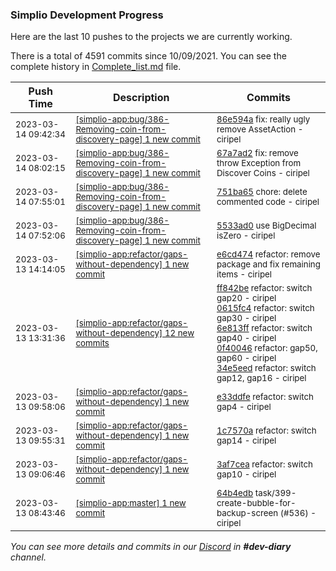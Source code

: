 
### Simplio Development Progress

Here are the last 10 pushes to the projects we are currently working.

There is a total of 4591 commits since 10/09/2021. You can see the complete history in
 [Complete_list.md](Complete_list.md) file.

| Push Time | Description | Commits |
| --- | --- | --- |
| <sub>2023-03-14 09:42:34</sub> | <sub>[[simplio-app:bug/386\-Removing\-coin\-from\-discovery\-page] 1 new commit](https://github.com/SimplioOfficial/simplio-app/commit/86e594a79603d214774b4de5fb99edf2408297d6)</sub> | <sub>[86e594a](https://github.com/SimplioOfficial/simplio-app/commit/86e594a79603d214774b4de5fb99edf2408297d6) fix: really ugly remove AssetAction - ciripel</sub> |
| <sub>2023-03-14 08:02:15</sub> | <sub>[[simplio-app:bug/386\-Removing\-coin\-from\-discovery\-page] 1 new commit](https://github.com/SimplioOfficial/simplio-app/commit/67a7ad2fbb8999e94ff4f8250fbe32ff58db8650)</sub> | <sub>[67a7ad2](https://github.com/SimplioOfficial/simplio-app/commit/67a7ad2fbb8999e94ff4f8250fbe32ff58db8650) fix: remove throw Exception from Discover Coins - ciripel</sub> |
| <sub>2023-03-14 07:55:01</sub> | <sub>[[simplio-app:bug/386\-Removing\-coin\-from\-discovery\-page] 1 new commit](https://github.com/SimplioOfficial/simplio-app/commit/751ba65e7a9c2445c941b176c8aefebb381da1a7)</sub> | <sub>[751ba65](https://github.com/SimplioOfficial/simplio-app/commit/751ba65e7a9c2445c941b176c8aefebb381da1a7) chore: delete commented code - ciripel</sub> |
| <sub>2023-03-14 07:52:06</sub> | <sub>[[simplio-app:bug/386\-Removing\-coin\-from\-discovery\-page] 1 new commit](https://github.com/SimplioOfficial/simplio-app/commit/5533ad08c1b069d13d559638adad32e8d0849c04)</sub> | <sub>[5533ad0](https://github.com/SimplioOfficial/simplio-app/commit/5533ad08c1b069d13d559638adad32e8d0849c04) use BigDecimal isZero - ciripel</sub> |
| <sub>2023-03-13 14:14:05</sub> | <sub>[[simplio-app:refactor/gaps\-without\-dependency] 1 new commit](https://github.com/SimplioOfficial/simplio-app/commit/e6cd474575d54fd6fd261817261e53c0f1f39251)</sub> | <sub>[e6cd474](https://github.com/SimplioOfficial/simplio-app/commit/e6cd474575d54fd6fd261817261e53c0f1f39251) refactor: remove package and fix remaining items - ciripel</sub> |
| <sub>2023-03-13 13:31:36</sub> | <sub>[[simplio-app:refactor/gaps\-without\-dependency] 12 new commits](https://github.com/SimplioOfficial/simplio-app/compare/e33ddfe1ab69...1e751282bbc0)</sub> | <sub>[ff842be](https://github.com/SimplioOfficial/simplio-app/commit/ff842beb976375c93e371485176fc77cd0ce1ac5) refactor: switch gap20 - ciripel<br>[0615fc4](https://github.com/SimplioOfficial/simplio-app/commit/0615fc4ea0fbaebaa19f02f6dcd20dffdfd20e65) refactor: switch gap30 - ciripel<br>[6e813ff](https://github.com/SimplioOfficial/simplio-app/commit/6e813ff20d1733c7c8ed1b5c5bba92547c1da6a8) refactor: switch gap40 - ciripel<br>[0f40046](https://github.com/SimplioOfficial/simplio-app/commit/0f40046b69391b18eb3a950d99ad0c6cef66f55d) refactor: gap50, gap60 - ciripel<br>[34e5eed](https://github.com/SimplioOfficial/simplio-app/commit/34e5eedcd25e592d51b11b3cfe4e87d7ec3f5a51) refactor: switch gap12, gap16 - ciripel</sub> |
| <sub>2023-03-13 09:58:06</sub> | <sub>[[simplio-app:refactor/gaps\-without\-dependency] 1 new commit](https://github.com/SimplioOfficial/simplio-app/commit/e33ddfe1ab6934891814a5567bfdb60ed6428469)</sub> | <sub>[e33ddfe](https://github.com/SimplioOfficial/simplio-app/commit/e33ddfe1ab6934891814a5567bfdb60ed6428469) refactor: switch gap4 - ciripel</sub> |
| <sub>2023-03-13 09:55:31</sub> | <sub>[[simplio-app:refactor/gaps\-without\-dependency] 1 new commit](https://github.com/SimplioOfficial/simplio-app/commit/1c7570a8351df7e6cb9c69d80ee7ab873424a03c)</sub> | <sub>[1c7570a](https://github.com/SimplioOfficial/simplio-app/commit/1c7570a8351df7e6cb9c69d80ee7ab873424a03c) refactor: switch gap14 - ciripel</sub> |
| <sub>2023-03-13 09:06:46</sub> | <sub>[[simplio-app:refactor/gaps\-without\-dependency] 1 new commit](https://github.com/SimplioOfficial/simplio-app/commit/3af7cea3d78402c459649c87924638d11402d42f)</sub> | <sub>[3af7cea](https://github.com/SimplioOfficial/simplio-app/commit/3af7cea3d78402c459649c87924638d11402d42f) refactor: switch gap10 - ciripel</sub> |
| <sub>2023-03-13 08:43:46</sub> | <sub>[[simplio-app:master] 1 new commit](https://github.com/SimplioOfficial/simplio-app/commit/64b4edbda6aee1ebdfb1f55afed5db2e5c84601f)</sub> | <sub>[64b4edb](https://github.com/SimplioOfficial/simplio-app/commit/64b4edbda6aee1ebdfb1f55afed5db2e5c84601f) task/399-create-bubble-for-backup-screen (#536) - ciripel</sub> |

_You can see more details and commits in our [Discord](https://discord.gg/aKhjuwZmdP) in **#dev-diary** channel._
